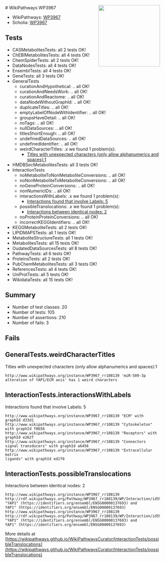 <img style="float: right; width: 200px" src="https://upload.wikimedia.org/wikipedia/commons/thumb/8/83/Wplogo_with_text_500.png/640px-Wplogo_with_text_500.png" />
# WikiPathways WP3967

* WikiPathways: [WP3967](https://new.wikipathways.org/pathways/WP3967)
* Scholia: [WP3967](https://scholia.toolforge.org/wikipathways/WP3967)
## Tests
* CASMetabolitesTests: all 2 tests OK!
* ChEBIMetabolitesTests: all 4 tests OK!
* ChemSpiderTests: all 2 tests OK!
* DataNodesTests: all 4 tests OK!
* EnsemblTests: all 4 tests OK!
* GeneTests: all 3 tests OK!
* GeneralTests
    * curationAndHypothetical: .. all OK!
    * curationAndNeedsWork: .. all OK!
    * curationAndReactome: .. all OK!
    * dataNodeWithoutGraphId: .. all OK!
    * duplicateTitles: .. all OK!
    * emptyLabelOfNodeWithIdentifier: .. all OK!
    * groupsHaveDetail: .. all OK!
    * noTags: .. all OK!
    * nullDataSources: .. all OK!
    * titlesShortEnough: .. all OK!
    * undefinedDataSources: .. all OK!
    * undefinedIdentifier: .. all OK!
    * weirdCharacterTitles: .x we found 1 problem(s):
        * [Titles with unexpected characters (only allow alphanumerics and spaces):1](#fda87b3f)
* HMDBSecMetabolitesTests: all 3 tests OK!
* InteractionTests
    * noMetaboliteToNonMetaboliteConversions: .. all OK!
    * noNonMetaboliteToMetaboliteConversions: .. all OK!
    * noGeneProteinConversions: .. all OK!
    * nonNumericIDs: .. all OK!
    * interactionsWithLabels: .x we found 1 problem(s):
        * [Interactions found that involve Labels: 5](#630d267c)
    * possibleTranslocations: .x we found 1 problem(s):
        * [Interactions between identical nodes: 2](#1c118207)
    * noProteinProteinConversions: .. all OK!
    * incorrectKEGGIdentifiers: .. all OK!
* KEGGMetaboliteTests: all 2 tests OK!
* LIPIDMAPSTests: all 1 tests OK!
* MetaboliteStructureTests: all 1 tests OK!
* MetabolitesTests: all 15 tests OK!
* OudatedDataSourcesTests: all 8 tests OK!
* PathwayTests: all 6 tests OK!
* ProteinsTests: all 2 tests OK!
* PubChemMetabolitesTests: all 3 tests OK!
* ReferencesTests: all 4 tests OK!
* UniProtTests: all 5 tests OK!
* WikidataTests: all 15 tests OK!


## Summary

* Number of test classes: 20
* Number of tests: 105
* Number of assertions: 210
* Number of fails: 3

## Fails

<a name="fda87b3f" />

## GeneralTests.weirdCharacterTitles

Titles with unexpected characters (only allow alphanumerics and spaces):1
```
http://www.wikipathways.org/instance/WP3967_rr108139 'miR-509-3p alteration of YAP1/ECM axis' has 1 weird characters
```

<a name="630d267c" />

## InteractionTests.interactionsWithLabels

Interactions found that involve Labels: 5
```
http://www.wikipathways.org/instance/WP3967_rr108139 "ECM" with graphId d33d1
http://www.wikipathways.org/instance/WP3967_rr108139 "Cytoskeleton" with graphId f8656
http://www.wikipathways.org/instance/WP3967_rr108139 "Receptors" with graphId e262f
http://www.wikipathways.org/instance/WP3967_rr108139 "Connectors
signal transducers" with graphId a6456
http://www.wikipathways.org/instance/WP3967_rr108139 "Extracellular matrix 
ligands" with graphId ed1f0
```

<a name="1c118207" />

## InteractionTests.possibleTranslocations

Interactions between identical nodes: 2
```
http://www.wikipathways.org/instance/WP3967_rr108139 http://rdf.wikipathways.org/Pathway/WP3967_rr108139/WP/Interaction/id59f6020d_1 "YAP1" (https://identifiers.org/ensembl/ENSG00000137693) and 
YAP1" (https://identifiers.org/ensembl/ENSG00000137693)
http://www.wikipathways.org/instance/WP3967_rr108139 http://rdf.wikipathways.org/Pathway/WP3967_rr108139/WP/Interaction/id59f6020d_2 "YAP1" (https://identifiers.org/ensembl/ENSG00000137693) and 
YAP1" (https://identifiers.org/ensembl/ENSG00000137693)
```

More details at [https://wikipathways.github.io/WikiPathwaysCurator/InteractionTests/possibleTranslocations](https://wikipathways.github.io/WikiPathwaysCurator/InteractionTests/possibleTranslocations)

